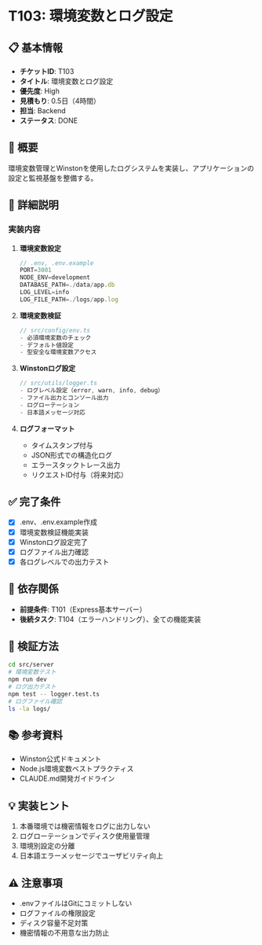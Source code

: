 # T103: 環境変数とログ設定

## 📋 基本情報
- **チケットID**: T103
- **タイトル**: 環境変数とログ設定
- **優先度**: High
- **見積もり**: 0.5日（4時間）
- **担当**: Backend
- **ステータス**: DONE

## 🎯 概要
環境変数管理とWinstonを使用したログシステムを実装し、アプリケーションの設定と監視基盤を整備する。

## 📝 詳細説明
### 実装内容
1. **環境変数設定**
   ```typescript
   // .env, .env.example
   PORT=3001
   NODE_ENV=development
   DATABASE_PATH=./data/app.db
   LOG_LEVEL=info
   LOG_FILE_PATH=./logs/app.log
   ```

2. **環境変数検証**
   ```typescript
   // src/config/env.ts
   - 必須環境変数のチェック
   - デフォルト値設定
   - 型安全な環境変数アクセス
   ```

3. **Winstonログ設定**
   ```typescript
   // src/utils/logger.ts
   - ログレベル設定（error, warn, info, debug）
   - ファイル出力とコンソール出力
   - ログローテーション
   - 日本語メッセージ対応
   ```

4. **ログフォーマット**
   - タイムスタンプ付与
   - JSON形式での構造化ログ
   - エラースタックトレース出力
   - リクエストID付与（将来対応）

## ✅ 完了条件
- [x] .env、.env.example作成
- [x] 環境変数検証機能実装
- [x] Winstonログ設定完了
- [x] ログファイル出力確認
- [x] 各ログレベルでの出力テスト

## 🔗 依存関係
- **前提条件**: T101（Express基本サーバー）
- **後続タスク**: T104（エラーハンドリング）、全ての機能実装

## 🧪 検証方法
```bash
cd src/server
# 環境変数テスト
npm run dev
# ログ出力テスト
npm test -- logger.test.ts
# ログファイル確認
ls -la logs/
```

## 📚 参考資料
- Winston公式ドキュメント
- Node.js環境変数ベストプラクティス
- CLAUDE.md開発ガイドライン

## 💡 実装ヒント
1. 本番環境では機密情報をログに出力しない
2. ログローテーションでディスク使用量管理
3. 環境別設定の分離
4. 日本語エラーメッセージでユーザビリティ向上

## ⚠️ 注意事項
- .envファイルはGitにコミットしない
- ログファイルの権限設定
- ディスク容量不足対策
- 機密情報の不用意な出力防止